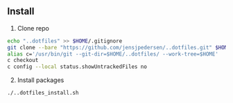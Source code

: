 ## Install

1. Clone repo
```bash
echo "..dotfiles" >> $HOME/.gitignore
git clone --bare "https://github.com/jensjpedersen/..dotfiles.git" $HOME/..dotfiles
alias c='/usr/bin/git --git-dir=$HOME/..dotfiles/ --work-tree=$HOME'
c checkout
c config --local status.showUntrackedFiles no
```

2. Install packages
```bash
./..dotfiles_install.sh
```


